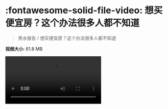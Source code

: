 # :fontawesome-solid-file-video: 想买便宜房？这个办法很多人都不知道

> 黑水报告 / 想买便宜房？这个办法很多人都不知道

**视频大小**: 61.8 MB

<div class="video"><video src="https://file.hsyhx.top/archive/黑水报告/想买便宜房？这个办法很多人都不知道.mp4" controls preload>🤔 您的浏览器不支持 video 标签</video></div>